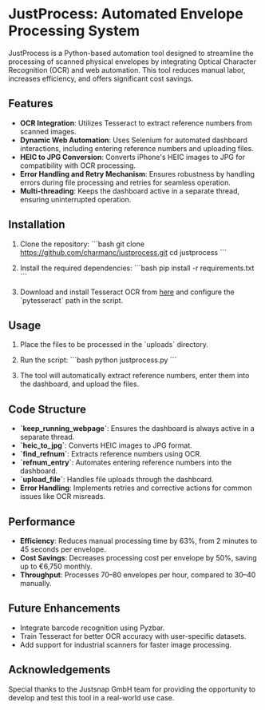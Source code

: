 # JustProcess: Automated Envelope Processing System

JustProcess is a Python-based automation tool designed to streamline the processing of scanned physical envelopes by integrating Optical Character Recognition (OCR) and web automation. This tool reduces manual labor, increases efficiency, and offers significant cost savings.

## Features

- **OCR Integration**: Utilizes Tesseract to extract reference numbers from scanned images.
- **Dynamic Web Automation**: Uses Selenium for automated dashboard interactions, including entering reference numbers and uploading files.
- **HEIC to JPG Conversion**: Converts iPhone's HEIC images to JPG for compatibility with OCR processing.
- **Error Handling and Retry Mechanism**: Ensures robustness by handling errors during file processing and retries for seamless operation.
- **Multi-threading**: Keeps the dashboard active in a separate thread, ensuring uninterrupted operation.

## Installation

1. Clone the repository:
   \`\`\`bash
   git clone https://github.com/charmanc/justprocess.git
   cd justprocess
   \`\`\`

2. Install the required dependencies:
   \`\`\`bash
   pip install -r requirements.txt
   \`\`\`

3. Download and install Tesseract OCR from [here](https://github.com/tesseract-ocr/tesseract) and configure the \`pytesseract\` path in the script.

## Usage

1. Place the files to be processed in the \`uploads\` directory.
2. Run the script:
   \`\`\`bash
   python justprocess.py
   \`\`\`

3. The tool will automatically extract reference numbers, enter them into the dashboard, and upload the files.

## Code Structure

- **\`keep_running_webpage\`**: Ensures the dashboard is always active in a separate thread.
- **\`heic_to_jpg\`**: Converts HEIC images to JPG format.
- **\`find_refnum\`**: Extracts reference numbers using OCR.
- **\`refnum_entry\`**: Automates entering reference numbers into the dashboard.
- **\`upload_file\`**: Handles file uploads through the dashboard.
- **Error Handling**: Implements retries and corrective actions for common issues like OCR misreads.

## Performance

- **Efficiency**: Reduces manual processing time by 63%, from 2 minutes to 45 seconds per envelope.
- **Cost Savings**: Decreases processing cost per envelope by 50%, saving up to €6,750 monthly.
- **Throughput**: Processes 70–80 envelopes per hour, compared to 30–40 manually.

## Future Enhancements

- Integrate barcode recognition using Pyzbar.
- Train Tesseract for better OCR accuracy with user-specific datasets.
- Add support for industrial scanners for faster image processing.

## Acknowledgements

Special thanks to the Justsnap GmbH team for providing the opportunity to develop and test this tool in a real-world use case.
